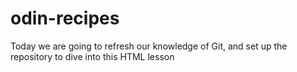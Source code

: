 # odin-recipes
Today we are going to refresh our knowledge of Git, and set up the repository to dive into this HTML lesson
